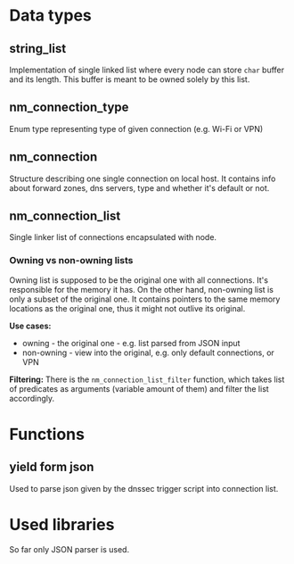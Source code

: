 
# Data types

## string_list
Implementation of single linked list where every node can store `char` buffer and its length. This buffer is meant to be owned solely by this list.

## nm_connection_type
Enum type representing type of given connection (e.g. Wi-Fi or VPN)

## nm_connection
Structure describing one single connection on local host. It contains info about forward zones, dns servers, type and whether it's default or not.

## nm_connection_list
Single linker list of connections encapsulated with node.

### Owning vs non-owning lists
Owning list is supposed to be the original one with all connections. It's responsible for the memory it has. On the other hand, non-owning list is only a subset of the original one. It contains pointers to the same memory locations as the original one, thus it might not outlive its original.

**Use cases:**
 * owning - the original one - e.g. list parsed from JSON input
 * non-owning - view into the original, e.g. only default connections, or VPN

**Filtering:**
There is the `nm_connection_list_filter` function, which takes list of predicates as arguments (variable amount of them) and filter the list accordingly.

# Functions

## yield form json
Used to parse json given by the dnssec trigger script into connection list.


# Used libraries
So far only JSON parser is used.
